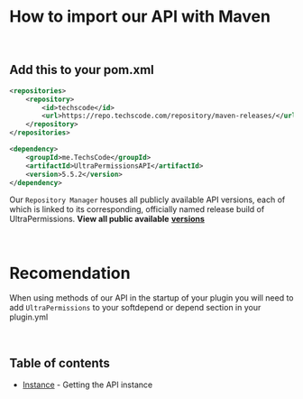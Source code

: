 # How to import our API with Maven
<br>

## Add this to your pom.xml
```xml
<repositories>
    <repository>
        <id>techscode</id>
        <url>https://repo.techscode.com/repository/maven-releases/</url>
    </repository>
</repositories>

<dependency>
    <groupId>me.TechsCode</groupId>
    <artifactId>UltraPermissionsAPI</artifactId>
    <version>5.5.2</version>
</dependency>
```

Our `Repository Manager` houses all publicly available API versions, each of which
is linked to its corresponding, officially named release build of UltraPermissions.
**View all public available** [**versions**](https://repo.techscode.com/#browse/browse:maven-releases:me%2FTechsCode%2FUltraPermissionsAPI)

<br>

# Recomendation
When using methods of our API in the startup of your plugin you will need to add `UltraPermissions` to your softdepend or depend section in your plugin.yml

<br>

## Table of contents
- [Instance](./instance) - Getting the API instance

<br>
